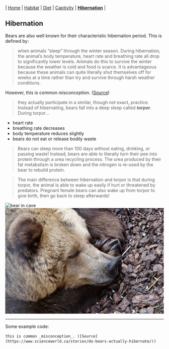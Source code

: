 | [Home](README.md) | [Habitat](page1.md) | [Diet](page2.md) | [Captivity](page3.md) | [**Hibernation**](page4.md) |
## Hibernation
Bears are also well known for their characteristic hibernation period. This is defined by:
>when animals “sleep” through the winter season. During hibernation, the animal’s body temperature, heart rate and breathing rate all drop to significantly lower levels. Animals do this to survive the winter because the weather is cold and food is scarce. It is advantageous because these animals can quite literally shut themselves off for weeks at a time rather than try and survive through harsh weather conditions.

However, this is common _misconception_. ([Source](https://www.scienceworld.ca/stories/do-bears-actually-hibernate/))

>they actually participate in a similar, though not exact, practice. Instead of hibernating, bears fall into a deep sleep called **_torpor_**. During torpor...
* heart rate
* breathing rate decreases
* body temperature reduces slightly
* bears do not eat or release bodily waste
>Bears can sleep more than 100 days without eating, drinking, or passing waste! Instead, bears are able to literally turn their pee into protein through a urea recycling process. The urea produced by their fat metabolism is broken down and the nitrogen is re-used by the bear to rebuild protein.

>The main difference between hibernation and torpor is that during torpor, the animal is able to wake up easily if hurt or threatened by predators. Pregnant female bears can also wake up from torpor to give birth, then go back to sleep afterwards!

![bear in cave](https://bear.org/wp-content/uploads/2008/10/Den-Junes-Cub.jpg)
![bear sleeping](bearSleeping.jpg)

---
Some example code:
```
this is common _misconception_. ([Source](https://www.scienceworld.ca/stories/do-bears-actually-hibernate/))
```
